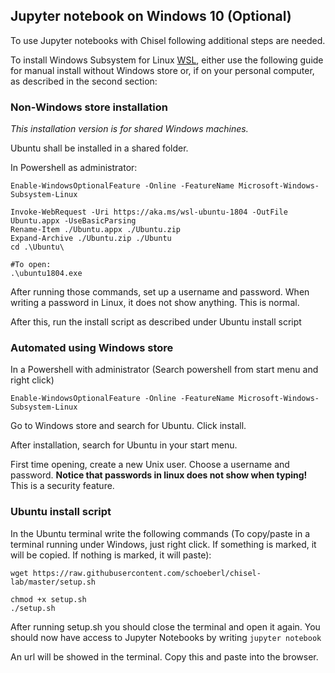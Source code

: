 

## Jupyter notebook on Windows 10 (Optional)

To use Jupyter notebooks with Chisel following additional steps are needed.

To install Windows Subsystem for Linux [WSL](https://docs.microsoft.com/en-us/windows/wsl/install-win10), either use the following guide for manual install without Windows store or, if on your personal computer, as described in the second section:


### Non-Windows store installation

*This installation version is for shared Windows machines.*

Ubuntu shall be installed in a shared folder.

In Powershell as administrator:
```
Enable-WindowsOptionalFeature -Online -FeatureName Microsoft-Windows-Subsystem-Linux

Invoke-WebRequest -Uri https://aka.ms/wsl-ubuntu-1804 -OutFile Ubuntu.appx -UseBasicParsing
Rename-Item ./Ubuntu.appx ./Ubuntu.zip
Expand-Archive ./Ubuntu.zip ./Ubuntu
cd .\Ubuntu\

#To open:
.\ubuntu1804.exe
```

After running those commands, set up a username and password.
When writing a password in Linux, it does not show anything. This is normal.

After this, run the install script as described under Ubuntu install script


### Automated using Windows store

In a Powershell with administrator (Search powershell from start menu and right click)

```
Enable-WindowsOptionalFeature -Online -FeatureName Microsoft-Windows-Subsystem-Linux
```

Go to Windows store and search for Ubuntu. Click install.

After installation, search for Ubuntu in your start menu.

First time opening, create a new Unix user. Choose a username and password. **Notice that passwords in linux does not show when typing!** This is a security feature.

### Ubuntu install script

In the Ubuntu terminal write the following commands (To copy/paste in a terminal running under Windows, just right click. If something is marked, it will be copied. If nothing is marked, it will paste):
```
wget https://raw.githubusercontent.com/schoeberl/chisel-lab/master/setup.sh

chmod +x setup.sh
./setup.sh
```

After running setup.sh you should close the terminal and open it again. You should now have access to Jupyter Notebooks by writing ```jupyter notebook```

An url will be showed in the terminal. Copy this and paste into the browser.

